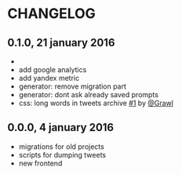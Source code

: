 # CHANGELOG

## 0.1.0, 21 january 2016

*
* add google analytics
* add yandex metric
* generator: remove migration part
* generator: dont ask already saved prompts
* css: long words in tweets archive [#1](https://github.com/iamstarkov/generator-underhood/pull/1) by [@Grawl](https://github.com/Grawl)

## 0.0.0, 4 january 2016

* migrations for old projects
* scripts for dumping tweets
* new frontend
